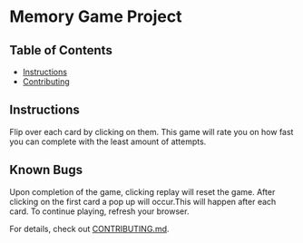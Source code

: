 # Memory Game Project

## Table of Contents

* [Instructions](#instructions)
* [Contributing](#contributing)

## Instructions

Flip over each card by clicking on them. This game will rate you on how fast you can complete with the least amount of attempts. 


## Known Bugs

Upon completion of the game, clicking replay will reset the game. After clicking on the first card a pop up will occur.This will happen after each card. To continue playing, refresh your browser. 

For details, check out [CONTRIBUTING.md](CONTRIBUTING.md).


